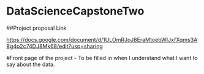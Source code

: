 # DataScienceCapstoneTwo

##Project proposal Link 

https://docs.google.com/document/d/1ULOmRJoJ8EraMtoebWIJxfXqms3A8g4p2c74DJ8Mk68/edit?usp=sharing

#Front page of the project - To be filled in when I understand what I want to say about the data. 

